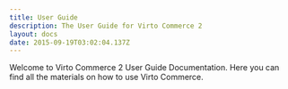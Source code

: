 ```yaml
---
title: User Guide
description: The User Guide for Virto Commerce 2
layout: docs
date: 2015-09-19T03:02:04.137Z
---
```

Welcome to Virto Commerce 2 User Guide Documentation. Here you can find all the materials on how to use Virto Commerce.